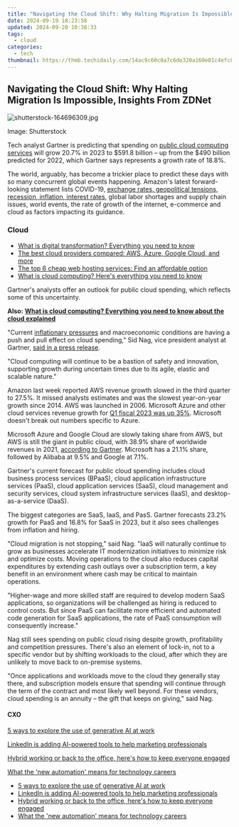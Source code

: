 ```yaml
---
title: "Navigating the Cloud Shift: Why Halting Migration Is Impossible, Insights From ZDNet"
date: 2024-09-19 18:23:58
updated: 2024-09-20 10:38:33
tags:
  - cloud
categories:
  - tech
thumbnail: https://thmb.techidaily.com/14ac9c60c0a7c6de320a160e01c4efc88f6a5375e7f1f2f22a50af90ed0a0cd5.jpg
---
```


## Navigating the Cloud Shift: Why Halting Migration Is Impossible, Insights From ZDNet

![shutterstock-164696309.jpg](https://www.zdnet.com/a/img/resize/34add9a2bf946778972e888a9c1889c39f0ccc3c/2021/11/11/f26b33f5-e70b-4f0d-b735-ca9c6a270f7c/shutterstock-164696309.jpg?auto=webp&width=1280)

Image: Shutterstock

Tech analyst Gartner is predicting that spending on [public cloud computing services](https://www.zdnet.com/article/what-is-cloud-computing-everything-you-need-to-know-about-the-cloud/) will grow 20.7% in 2023 to $591.8 billion – up from the $490 billion predicted for 2022, which Gartner says represents a growth rate of 18.8%. 

The world, arguably, has become a trickier place to predict these days with so many concurrent global events happening. Amazon's latest forward-looking statement lists COVID-19, [exchange rates, geopolitical tensions, recession, inflation, interest rates](https://www.businesswire.com/news/home/20221026006088/en/Amazon.com-Announces-Third-Quarter-Results), global labor shortages and supply chain issues, world events, the rate of growth of the internet, e-commerce and cloud as factors impacting its guidance. 

### Cloud

* [​What is digital transformation? Everything you need to know](https://www.zdnet.com/article/what-is-digital-transformation-everything-you-need-to-know-about-how-technology-is-reshaping/)
* [The best cloud providers compared: AWS, Azure, Google Cloud, and more](https://www.zdnet.com/article/the-top-cloud-providers-of-2021-aws-microsoft-azure-google-cloud-hybrid-saas/)
* [The top 6 cheap web hosting services: Find an affordable option](https://www.zdnet.com/article/best-cheap-web-hosting/)
* [What is cloud computing? Here's everything you need to know](https://www.zdnet.com/article/what-is-cloud-computing-everything-you-need-to-know-about-the-cloud/)

Gartner's analysts offer an outlook for public cloud spending, which reflects some of this uncertainty.

**Also:** [**What is cloud computing? Everything you need to know about the cloud explained**](https://www.zdnet.com/article/what-is-cloud-computing-everything-you-need-to-know-about-the-cloud/)

"Current [inflationary pressures](https://www.gartner.com/en/newsroom/press-releases/2022-06-28-how-cios-should-respond-to-inflation) and macroeconomic conditions are having a push and pull effect on cloud spending," Sid Nag, vice president analyst at Gartner, [said in a press release](https://www.gartner.com/en/newsroom/press-releases/2022-10-31-gartner-forecasts-worldwide-public-cloud-end-user-spending-to-reach-nearly-600-billion-in-2023). 

"Cloud computing will continue to be a bastion of safety and innovation, supporting growth during uncertain times due to its agile, elastic and scalable nature."

Amazon last week reported AWS revenue growth slowed in the third quarter to 27.5%. It missed analysts estimates and was the slowest year-on-year growth since 2014\. AWS was launched in 2006\. Microsoft Azure and other cloud services revenue growth for [Q1 fiscal 2023 was up 35%](https://www.microsoft.com/en-us/investor/earnings/fy-2023-q1/press-release-webcast). Microsoft doesn't break out numbers specific to Azure. 

Microsoft Azure and Google Cloud are slowly taking share from AWS, but AWS is still the giant in public cloud, with 38.9% share of worldwide revenues in 2021, [according to Gartner](https://www.gartner.com/en/newsroom/press-releases/2022-06-02-gartner-says-worldwide-iaas-public-cloud-services-market-grew-41-percent-in-2021). Microsoft has a 21.1% share, followed by Alibaba at 9.5% and Google at 7.1%. 

Gartner's current forecast for public cloud spending includes cloud business process services (BPaaS), cloud application infrastructure services (PaaS), cloud application services (SaaS), cloud management and security services, cloud system infrastructure services (IaaS), and desktop-as-a-service (DaaS). 

The biggest categories are SaaS, IaaS, and PasS. Gartner forecasts 23.2% growth for PaaS and 16.8% for SaaS in 2023, but it also sees challenges from inflation and hiring. 

"Cloud migration is not stopping," said Nag. "IaaS will naturally continue to grow as businesses accelerate IT modernization initiatives to minimize risk and optimize costs. Moving operations to the cloud also reduces capital expenditures by extending cash outlays over a subscription term, a key benefit in an environment where cash may be critical to maintain operations.

"Higher-wage and more skilled staff are required to develop modern SaaS applications, so organizations will be challenged as hiring is reduced to control costs. But since PaaS can facilitate more efficient and automated code generation for SaaS applications, the rate of PaaS consumption will consequently increase."

Nag still sees spending on public cloud rising despite growth, profitability and competition pressures. There's also an element of lock-in, not to a specific vendor but by shifting workloads to the cloud, after which they are unlikely to move back to on-premise systems.

"Once applications and workloads move to the cloud they generally stay there, and subscription models ensure that spending will continue through the term of the contract and most likely well beyond. For these vendors, cloud spending is an annuity – the gift that keeps on giving," said Nag. 

#### CXO

[5 ways to explore the use of generative AI at work](https://www.zdnet.com/article/6-ways-business-leaders-are-exploring-generative-ai-at-work/ "5 ways to explore the use of generative AI at work")

[LinkedIn is adding AI-powered tools to help marketing professionals](https://www.zdnet.com/article/linkedin-is-adding-ai-powered-tools-to-help-marketing-professionals/ "LinkedIn is adding AI-powered tools to help marketing professionals")

[Hybrid working or back to the office, here's how to keep everyone engaged](https://www.zdnet.com/article/hybrid-working-or-back-to-the-office-heres-how-to-keep-everyone-engaged/ "Hybrid working or back to the office, here's how to keep everyone engaged")

[What the 'new automation' means for technology careers](https://www.zdnet.com/article/what-the-new-automation-means-for-technology-careers/ "What the 'new automation' means for technology careers")

* [5 ways to explore the use of generative AI at work](https://www.zdnet.com/article/6-ways-business-leaders-are-exploring-generative-ai-at-work/ "5 ways to explore the use of generative AI at work")
* [LinkedIn is adding AI-powered tools to help marketing professionals](https://www.zdnet.com/article/linkedin-is-adding-ai-powered-tools-to-help-marketing-professionals/ "LinkedIn is adding AI-powered tools to help marketing professionals")
* [Hybrid working or back to the office, here's how to keep everyone engaged](https://www.zdnet.com/article/hybrid-working-or-back-to-the-office-heres-how-to-keep-everyone-engaged/ "Hybrid working or back to the office, here's how to keep everyone engaged")
* [What the 'new automation' means for technology careers](https://www.zdnet.com/article/what-the-new-automation-means-for-technology-careers/ "What the 'new automation' means for technology careers")

<ins class="adsbygoogle"
     style="display:block"
     data-ad-format="autorelaxed"
     data-ad-client="ca-pub-7571918770474297"
     data-ad-slot="1223367746"></ins>



<ins class="adsbygoogle"
     style="display:block"
     data-ad-client="ca-pub-7571918770474297"
     data-ad-slot="8358498916"
     data-ad-format="auto"
     data-full-width-responsive="true"></ins>
